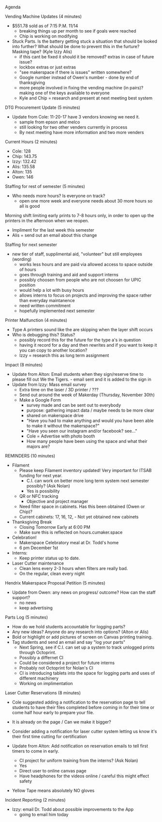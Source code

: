 Agenda

Vending Machine Updates (4 minutes)
  - $551.78 sold as of 7:15 P.M. 11/14
      -  breaking things up per month to see if goals were reached
      -  Chip is working on modifying
  - Stuck Parts. Is the battery getting stuck a situation that should be looked into further? What should be done to prevent this in the furture? Masking tape? (Kyle Izzy Alis) 
      -  if this cant be fixed it should it be removed? extras in case of future issue? 
      -  lockbox extras or just extras
      -  "see makerspace if there is issues" written somewhere? 
      -  Google number instead of Owen's number - done by end of thanksgiving
      -  more people involved in fixing the vending machine (in pairs)? making one of the keys available to everyone
      -  Kyle and Chip = research and present at next meeting best system


DTG Procurement Update (5 minutes)
  - Update from Cole: 11-20-17 have 3 vendors knowing we need it. 
      -  sample from epson and melco
      -  still looking for two other venders currently in process 
      -  By next meeting have more information and two more venders
  
  
Current Hours (2 minutes)
  - Cole:   128
  - Chip:   143.75 
  - Izzy:   132.42
  - Alis:   135.58
  - Alton:  135
  - Owen:   146
  
  
Staffing for rest of semester (5 minutes)
  - Who needs more hours? Is everyone on track? 
      -  open one more week and everyone needs about 30 more hours so all is good
      
      
Morning shift limiting early prints to 7-8 hours only, in order to open up the printers in the afternoon when we reopen. 
- Impliment for the last week this semester
- Alis = send out an email about this change
 
Staffing for next semester
  - new tier of staff, supplimental aid, "volunteer" but still employees (wording) 
     -  works less hours and are paid via allowed access to space outside of hours 
     -  goes through training and aid and support interns
     -  possibly choosen from people who are not choosen for UPIC position 
     -  would help a lot with busy hours
     -  allows interns to focus on projects and improving the space rather than everyday maintanence 
     -  need written commitment 
     -  hopefully implemented next semester 
  

Printer Malfunction (4 minutes) 
  - Type A printers sound like the are skipping when the layer shift occurs
  - Who is debugging this? Status? 
     -  possibly record this for the future for the type a's in question
     -  having it record for a day and then rewrites and if you want to keep it you can copy to another location?
     -  Izzy = research this as long term assignment
  

Impact (8 minutes)
 - Update from Alton: Email students when they sign/reserve time to please fill out We the Tigers.
         -  email sent and it is added to the sign in
 - Update from Izzy: Mass email survey
    -  Extra time on the laser / 3D printer / ???
    -  Send out around the week of Makerday (Thursday, November 30th)
    -  Make a Google Form
       -   survey made and can be sent out to everybody
       -   purpose: gathering impact data / maybe needs to be more clear
       -   shared on makerspace drive
       -   "Have you had to make anything and would you have been able to make it without the makerspace?"
       -   "Have you seen our instagram and/or facebook? see..."
       -   Cole = Advertise with photo booth
       -   How many people have been using the space and what their majors are?
    
    
REMINDERS (10 minutes)
- Filament
  -  Please keep Filament inventory updated! Very important for ITSAB funding for next year.
      -   C.I. can work on better more long term system next semester possibly? (Ask Nolan)
      -  Yes is possibility 
  -  QR or NFC tracking
      -  Objective and project manager
  -  Need filter space in cabinets. Has this been obtained (Owen or Chip)?
    -  Current cabinets: 17, 16, 12, 
      -  Not yet obtained new cabinets 
- Thanksgiving Break
  -  Closing Tomorrow Early at 6:00 PM
  -  Make sure this is reflected on hours.cumaker.space
- Celebration! 
  -  Makerspace Celebratory meal at Dr. Todd's home
  -  6 pm December 1st
- Interns: 
  -  Keep printer status up to date.
- Laser Cutter maintenance 
  -  Clean lens every 2-3 hours when filters are really bad.
  -  On the regular, clean every night


Hendrix Makerspace Proposal Petition (5 minutes)
  - Update from Owen: any news on progress/ outcome? How can the staff support?
    -  no news 
    -  keep advertising 
  
  
Parts Log (5 minutes)
  - How do we hold students accountable for logging parts?
  - Any new ideas? Anyone do any research into options? (Alton or Alis)
  -  Bold or highlight or add pictures of screen on Canvas printing training.
   -  Tag students and send an email and say "log your parts"
       -   Next Spring, see if C.I. can set up a system to track unlogged prints through Octoprint.
       -   Possibly a differnet CI 
       -   Could be considered a project for future interns
       -   Probably not Octoprint for Nolan's CI
       -   CI is introducing tablets into the space for logging parts and uses of different machinery 
       -   Working on implimentation 
  
  
Laser Cutter Reservations (8 minutes)
  - Cole suggested adding a notification to the reservation page to tell students to have their files completed before coming in for their time or come half hour early to prepare your file.
  - It is already on the page / Can we make it bigger?
  - Consider adding a notification for laser cutter system letting us know it's their first time cutting for certification
  - Update from Alton: Add notification on reservation emails to tell first timers to come in early.
       -   CI project for uniform training from the interns? (Ask Nolan) 
       -   Yes 
       -   Direct user to online canvas page
       -   Have headphones for the videos online / careful this might effect safety
 
- Yellow Tape means absolutely NO gloves

Incident Reporting (2 minutes)
  - Izzy: email Dr. Todd about possible improvements to the App
     -  going to email him today
  
